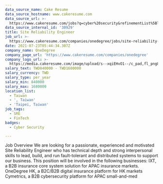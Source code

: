 ```yaml
---
data_source_name: Cake Resume
data_source_hostname: www.cakeresume.com
data_source_url: >-
  https://www.cakeresume.com/jobs?q=cyber%20security&refinementList%5Blang_name%5D%5B0%5D=English&refinementList%5Bsalary_type%5D=per_year&range%5Bsalary_range%5D%5Bmin%5D=1000000
data_source_internal_id: '30929'
title: Site Reliability Engineer
job_url: >-
  https://www.cakeresume.com/companies/onedegree/jobs/site-reliability-engineer-afa77e
date: 2021-07-23T05:44:34.307Z
company_name: OneDegree
company_page_url: 'https://www.cakeresume.com/companies/onedegree'
company_logo_url: >-
  https://media.cakeresume.com/image/upload/s--xqiEHvO1--/c_pad,fl_png8,h_200,w_200/v1578296147/zhabcskfo2ifv72dmwtx.png
salary_text: TWD840000 - TWD1680000
salary_currency: TWD
salary_type: per_year
salary_min: 840000
salary_max: 1680000
location_list:
  - Taiwan
  - ', Taiwan'
  - 'Taipei, Taiwan'
job_tags:
  - SRE
  - FinTech
badges:
  - Cyber Security

---
```


Job Overview We are looking for a passionate, experienced and motivated Site Reliability Engineer who has technical depth and strong interpersonal skills to lead, build, and run fault-tolerant and distributed systems to support our business. This position will be involved in the following businesses: IXT, a B2B insurance core system solution for APAC insurance markets. OneDegree HK, a B2C/B2B digital insurance platform for HK markets Cymetrics, a B2B cybersecurity platform for APAC small-and-med